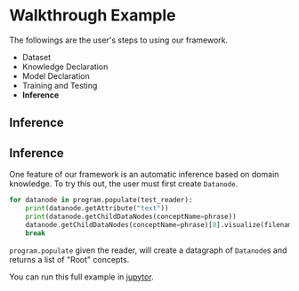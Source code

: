 # Walkthrough Example

The followings are the user's steps to using our framework.

- Dataset
- Knowledge Declaration
- Model Declaration
- Training and Testing
- **Inference**

## Inference



## Inference

One feature of our framework is an automatic inference based on domain knowledge.
To try this out, the user must first create `Datanode`.

```python
for datanode in program.populate(test_reader):
    print(datanode.getAttribute("text"))
    print(datanode.getChildDataNodes(conceptName=phrase))
    datanode.getChildDataNodes(conceptName=phrase)[0].visualize(filename="./datanode_image", inference_mode="ILP")
    break
```
`program.populate` given the reader, will create a datagraph of `Datanode`s and returns a list of "Root" concepts.

You can run this full example in [jupytor](https://colab.research.google.com/drive/1FvdePHv3h3NDSTkBw1VKwAmaZFWuGgTi#scrollTo=xy8cicGARIyN).